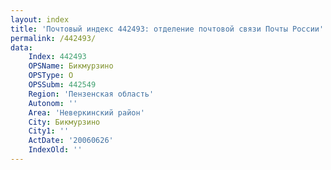 ```yaml
---
layout: index
title: 'Почтовый индекс 442493: отделение почтовой связи Почты России'
permalink: /442493/
data:
    Index: 442493
    OPSName: Бикмурзино
    OPSType: О
    OPSSubm: 442549
    Region: 'Пензенская область'
    Autonom: ''
    Area: 'Неверкинский район'
    City: Бикмурзино
    City1: ''
    ActDate: '20060626'
    IndexOld: ''
---
```

